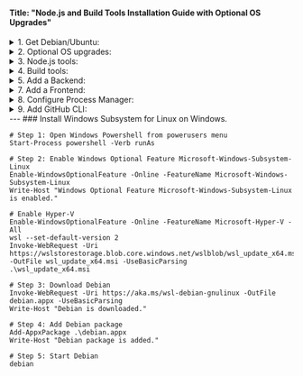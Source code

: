 #### Title: "Node.js and Build Tools Installation Guide with Optional OS Upgrades"

  <details>
  <summary>1. Get Debian/Ubuntu:</summary>
  1. [Install WSL Debian on Windows](https://github.com/brettjrea/Windows_WSL_Debian)
  2. [Install WSL Ubuntu on Windows](https://github.com/brettjrea/Windows_WSL_Ubuntu)
  3. [Install VSCode with Remote Pack on Windows](https://github.com/brettjrea/Windows_VSC_Remote_Pack)
  </details>

  <details>
  <summary>2. Optional OS upgrades:</summary>  
  1. [Upgrade Debian Bullseye to Buster](https://github.com/brettjrea/Debian_Bullseye_Upgrade_Script)
  2. [Upgrade Ubuntu Focal to Jammy](https://github.com/brettjrea/Ubuntu_Jammy_Upgrade_Script)
  </details>
  
  <details>
  <summary>3. Node.js tools:</summary>  
  1. [Install NVM](https://github.com/brettjrea/Debian_Install_NVM) - Node Version Manager
  2. [Install NVS](https://github.com/brettjrea/Debian_Install_NVS) - Node Version Switcher (added 02/23 it is a cross-platform node based successor/replacement for NVM)
  </details>
  
  <details>     
  <summary>4. Build tools:</summary>       
  1. [Install common build tools.](https://github.com/brettjrea/Debian_Install_Common_Build_Tools)
  </details>
  
  <details>   
  <summary>5. Add a Backend:</summary> 
  1. [Install Strapi.io backend](https://github.com/brettjrea/Debian_Strapi_Backend_API)
  </details>
  
  <details>   
  <summary>7. Add a Frontend:</summary> 
  1. [Install Gatsby frontend](https://github.com/brettjrea/Debian_Gatsby_Frontend_Client)
  </details>
  
  <details>   
  <summary>8. Configure Process Manager:</summary> 
  1. [Configure PM2 Process Manager](https://github.com/brettjrea/Debian_Configure_PM2)
  </details>
  
  <details>   
  <summary>9. Add GitHub CLI:</summary> 
  1. [Install GitHub CLI](https://github.com/brettjrea/Debian_Install_GitHub_CLI)
  </details>
---
### Install Windows Subsystem for Linux on Windows.

```
# Step 1: Open Windows Powershell from powerusers menu
Start-Process powershell -Verb runAs

# Step 2: Enable Windows Optional Feature Microsoft-Windows-Subsystem-Linux
Enable-WindowsOptionalFeature -Online -FeatureName Microsoft-Windows-Subsystem-Linux
Write-Host "Windows Optional Feature Microsoft-Windows-Subsystem-Linux is enabled."

# Enable Hyper-V
Enable-WindowsOptionalFeature -Online -FeatureName Microsoft-Hyper-V -All
wsl --set-default-version 2
Invoke-WebRequest -Uri https://wslstorestorage.blob.core.windows.net/wslblob/wsl_update_x64.msi -OutFile wsl_update_x64.msi -UseBasicParsing
.\wsl_update_x64.msi

# Step 3: Download Debian
Invoke-WebRequest -Uri https://aka.ms/wsl-debian-gnulinux -OutFile debian.appx -UseBasicParsing
Write-Host "Debian is downloaded."

# Step 4: Add Debian package
Add-AppxPackage .\debian.appx
Write-Host "Debian package is added."

# Step 5: Start Debian
debian
```

